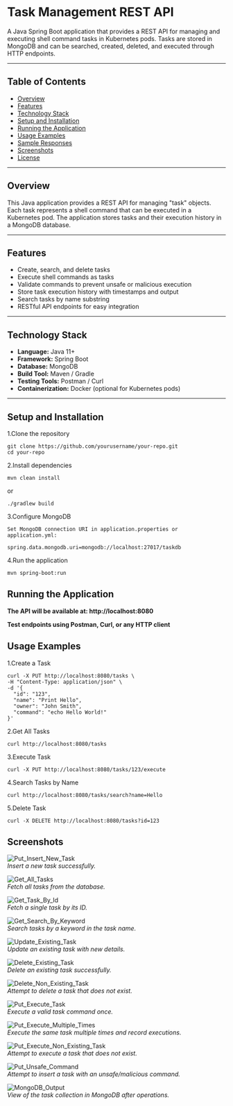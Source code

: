 # Task Management REST API

A Java Spring Boot application that provides a REST API for managing and executing shell command tasks in Kubernetes pods. Tasks are stored in MongoDB and can be searched, created, deleted, and executed through HTTP endpoints.

---

## Table of Contents
- [Overview](#overview)
- [Features](#features)
- [Technology Stack](#technology-stack)
- [Setup and Installation](#setup-and-installation)
- [Running the Application](#running-the-application)
- [Usage Examples](#usage-examples)
- [Sample Responses](#sample-responses)
- [Screenshots](#screenshots)
- [License](#license)

---

## Overview
This Java application provides a REST API for managing "task" objects. Each task represents a shell command that can be executed in a Kubernetes pod. The application stores tasks and their execution history in a MongoDB database.

---

## Features
- Create, search, and delete tasks
- Execute shell commands as tasks
- Validate commands to prevent unsafe or malicious execution
- Store task execution history with timestamps and output
- Search tasks by name substring
- RESTful API endpoints for easy integration

---

## Technology Stack
- **Language:** Java 11+
- **Framework:** Spring Boot
- **Database:** MongoDB
- **Build Tool:** Maven / Gradle
- **Testing Tools:** Postman / Curl
- **Containerization:** Docker (optional for Kubernetes pods)

---
## Setup and Installation

1.Clone the repository
```
git clone https://github.com/yourusername/your-repo.git
cd your-repo
```

2.Install dependencies
```
mvn clean install
```

or
```
./gradlew build
```

3.Configure MongoDB
```
Set MongoDB connection URI in application.properties or application.yml:

spring.data.mongodb.uri=mongodb://localhost:27017/taskdb
```

4.Run the application
```
mvn spring-boot:run
```
## Running the Application

**The API will be available at: http://localhost:8080**

**Test endpoints using Postman, Curl, or any HTTP client**
## Usage Examples
1.Create a Task
```
curl -X PUT http://localhost:8080/tasks \
-H "Content-Type: application/json" \
-d '{
  "id": "123",
  "name": "Print Hello",
  "owner": "John Smith",
  "command": "echo Hello World!"
}'
```
2.Get All Tasks
```
curl http://localhost:8080/tasks
```
3.Execute Task
```
curl -X PUT http://localhost:8080/tasks/123/execute
```
4.Search Tasks by Name
```
curl http://localhost:8080/tasks/search?name=Hello
```
5.Delete Task
```
curl -X DELETE http://localhost:8080/tasks?id=123
```
## Screenshots

<!-- CREATE -->
![Put_Insert_New_Task](Screenshots/Postman/Put_Insert_New_Task.png)  
*Insert a new task successfully.*

<!-- READ -->
![Get_All_Tasks](Screenshots/Postman/Get_All_Tasks.png)  
*Fetch all tasks from the database.*

![Get_Task_By_Id](Screenshots/Postman/Get_Task_By_Id.png)  
*Fetch a single task by its ID.*

![Get_Search_By_Keyword](Screenshots/Postman/Get_Search_By_Keyword.png)  
*Search tasks by a keyword in the task name.*

<!-- UPDATE -->
![Update_Existing_Task](Screenshots/Postman/Update_Existing_Task.png)  
*Update an existing task with new details.*

<!-- DELETE -->
![Delete_Existing_Task](Screenshots/Postman/Delete_Existing_Task.png)  
*Delete an existing task successfully.*

![Delete_Non_Existing_Task](Screenshots/Postman/Delete_Non_Existing_Task.png)  
*Attempt to delete a task that does not exist.*

<!-- EXECUTE -->
![Put_Execute_Task](Screenshots/Postman/Put_Execute_Task.png)  
*Execute a valid task command once.*

![Put_Execute_Multiple_Times](Screenshots/Postman/Put_Execute_Multiple_Times.png)  
*Execute the same task multiple times and record executions.*

![Put_Execute_Non_Existing_Task](Screenshots/Postman/Put_Execute_Non_Existing_Task.png)  
*Attempt to execute a task that does not exist.*

<!-- INVALID/UNSAFE COMMAND -->
![Put_Unsafe_Command](Screenshots/Postman/Put_Unsafe_Command.png)  
*Attempt to insert a task with an unsafe/malicious command.*

<!-- DATABASE VIEW -->
![MongoDB_Output](Screenshots/Postman/MongoDB_Output.png)  
*View of the task collection in MongoDB after operations.*



